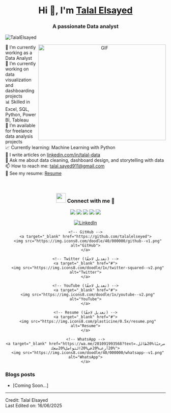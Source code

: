   <h1 align="center">Hi 👋, I'm <a href="#" target="blank">Talal Elsayed</a></h1>
<h3 align="center">A passionate Data analyst</h3>

<p align="left">
  <img src="https://komarev.com/ghpvc/?username=TalalElsayed&label=Profile%20views&color=0e75b6&style=flat" alt="TalalElsayed" />
</p>

<a target="_blank" align="center">
  <img align="right" top="500" height="300" width="400" alt="GIF" src="https://media.giphy.com/media/SWoSkN6DxTszqIKEqv/giphy.gif">
</a>

 
 
 🔭 I’m currently working as a Data Analyst  
🌱 I’m currently working on data visualization and dashboarding projects  
📊 Skilled in Excel, SQL, Python, Power BI, Tableau  
🤝 I’m available for freelance data analysis projects  
📈 Currently learning: Machine Learning with Python  
📝 I write articles on [linkedin.com/in/talal-data](linkedin.com/in/talal-data      )  
💬 Ask me about data cleaning, dashboard design, and storytelling with data  
📫 How to reach me: talal.sayed911@gmail.com  
📄 See my resume: [Resume](#)  

<br/>

<h3 align="center">
  <img src="https://media.giphy.com/media/iY8CRBdQXODJSCERIr/giphy.gif" width="30" height="30"> Connect with me 🤝
</h3>

<p align="center">
  <div align="center" class="icons-social">
    <a target="_blank" href="#"><img src="https://img.icons8.com/doodle/40/000000/linkedin--v2.png"></a>
    <a target="_blank" href="#"><img src="https://img.icons8.com/doodle/40/000000/github--v1.png"></a>
    <a target="_blank" href="#"><img src="https://img.icons8.com/doodle/1x/twitter-squared--v2.png"></a>
    <a target="_blank" href="#"><img src="https://img.icons8.com/doodle/1x/youtube--v2.png"></a>
    <a target="_blank" href="#"><img src="https://img.icons8.com/plasticine/0.5x/resume.png"></a>
  </div>
  <p align="center">
  <div align="center" class="icons-social">
    <!-- LinkedIn -->
    <a target="_blank" href="https://linkedin.com/in/talal-data">
      <img src="https://img.icons8.com/doodle/40/000000/linkedin--v2.png" alt="LinkedIn">
    </a>

    <!-- GitHub -->
    <a target="_blank" href="https://github.com/talalelseyed">
      <img src="https://img.icons8.com/doodle/40/000000/github--v1.png" alt="GitHub">
    </a>

    <!-- Twitter (تعديل لاحقًا) -->
    <a target="_blank" href="#">
      <img src="https://img.icons8.com/doodle/1x/twitter-squared--v2.png" alt="Twitter">
    </a>

    <!-- YouTube (تعديل لاحقًا) -->
    <a target="_blank" href="#">
      <img src="https://img.icons8.com/doodle/1x/youtube--v2.png" alt="YouTube">
    </a>

    <!-- Resume (تعديل لاحقًا) -->
    <a target="_blank" href="#">
      <img src="https://img.icons8.com/plasticine/0.5x/resume.png" alt="Resume">
    </a>

    <!-- WhatsApp -->
    <a target="_blank" href="https://wa.me/201091993568?text=مرحبًا%20طالل،%20أرغب%20في%20التواصل%20معك">
      <img src="https://img.icons8.com/doodle/40/000000/whatsapp--v1.png" alt="WhatsApp">
    </a>
  </div>
</p>

</p>

### Blogs posts

<!-- BLOG-POST-LIST:START -->
- [Coming Soon...]
<!-- BLOG-POST-LIST:END -->

---

Credit: Talal Elsayed  
Last Edited on: 16/06/2025
